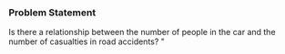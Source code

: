 ### Problem Statement 
 Is there a relationship between the number of people in the car and the number of casualties in road accidents? "
